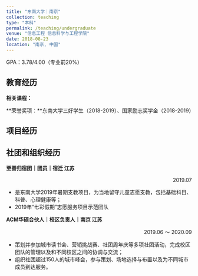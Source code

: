 ```yaml
---
title: "东南大学｜南京"
collection: teaching
type: "本科"
permalink: /teaching/undergraduate
venue: "信息工程 信息科学与工程学院"
date: 2018-08-23
location: "南京, 中国"
---
```


GPA：3.78/4.00（专业前20%）

## 教育经历
**相关课程：**

**荣誉奖项：**东南大学三好学生（2018-2019）、国家励志奖学金（2018-2019）

## 项目经历


## 社团和组织经历
**至善归宿团｜团员｜宿迁 江苏** <p align="right">2019.07</p>
- 是东南大学2019年暑期支教项目，为当地留守儿童志愿支教，包括基础科目、科普、心理健康等；
- 2019年“七彩假期”志愿服务项目示范团队

**ACM华硕合伙人｜校区负责人｜南京 江苏**<p align="right">2019.06 ～ 2020.09</p>
- 策划并参加城市读书会、营销挑战赛、社团周年庆等多项社团活动，完成校区团队的管理以及和不同校区之间的协调与交流；
- 组织社团超过150人的城市峰会，参与策划、场地选择与布置以及为不同城市成员到达服务。
